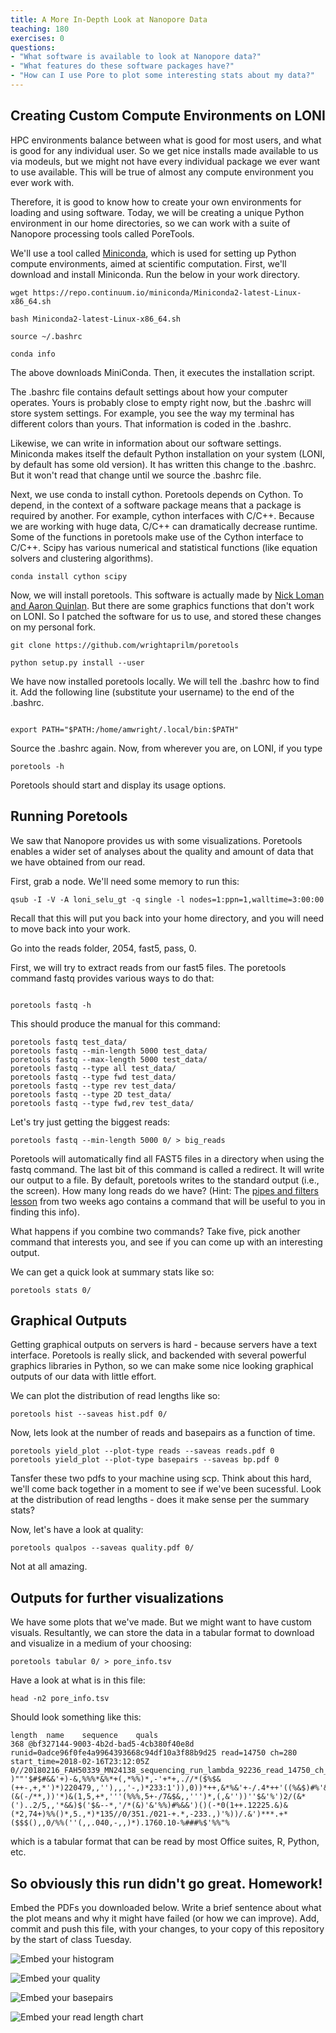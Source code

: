 ```yaml
---
title: A More In-Depth Look at Nanopore Data
teaching: 180
exercises: 0
questions:
- "What software is available to look at Nanopore data?"
- "What features do these software packages have?"
- "How can I use Pore to plot some interesting stats about my data?"
---
```


## Creating Custom Compute Environments on LONI

HPC environments balance between what is good for most users, and what is good for any individual user. So we get nice installs made available to us via modeuls, but we might not have every individual package we ever want to use available. This will be true of almost any compute environment you ever work with. 

Therefore, it is good to know how to create your own environments for loading and using software. Today, we will be creating a unique Python environment in our home directories, so we can work with a suite of Nanopore processing tools called PoreTools. 

We'll use a tool called [Miniconda](https://conda.io/miniconda.html), which is used for setting up Python compute environments, aimed at scientific computation. First, we'll download and install Miniconda. Run the below in your work directory.

```UNIX
wget https://repo.continuum.io/miniconda/Miniconda2-latest-Linux-x86_64.sh

bash Miniconda2-latest-Linux-x86_64.sh

source ~/.bashrc

conda info
```

The above downloads MiniConda. Then, it executes the installation script. 

The .bashrc file contains default settings about how your computer operates. Yours is probably close to empty right now, but the .bashrc will store system settings. For example, you see the way my terminal has different colors than yours. That information is coded in the .bashrc.

Likewise, we can write in information about our software settings. Miniconda makes itself the default Python installation on your system (LONI, by default has some old version). It has written this change to the .bashrc. But it won't read that change until we source the .bashrc file. 

Next, we use conda to install cython. Poretools depends on Cython. To depend, in the context of a software package means that a package is required by another. For example, cython interfaces with C/C++. Because we are working with huge data, C/C++ can dramatically decrease runtime. Some of the functions in poretools make use of the Cython interface to C/C++. Scipy has various numerical and statistical functions (like equation solvers and clustering algorithms).

```UNIX
conda install cython scipy
```

Now, we will install poretools. This software is actually made by [Nick Loman and Aaron Quinlan](https://github.com/arq5x/poretools). But there are some graphics functions that don't work on LONI. So I patched the software for us to use, and stored these changes on my personal fork.

```UNIX
git clone https://github.com/wrightaprilm/poretools

python setup.py install --user

```

We have now installed poretools locally. We will tell the .bashrc how to find it. Add the following line (substitute your username) to the end of the .bashrc. 


```UNIX

export PATH="$PATH:/home/amwright/.local/bin:$PATH"
```

Source the .bashrc again. Now, from wherever you are, on LONI, if you type

```
poretools -h
```

Poretools should start and display its usage options.

## Running Poretools

We saw that Nanopore provides us with some visualizations. Poretools enables a wider set of analyses about the quality and amount of data that we have obtained from our read.

First, grab a node. We'll need some memory to run this:

```
qsub -I -V -A loni_selu_gt -q single -l nodes=1:ppn=1,walltime=3:00:00

```
Recall that this will put you back into your home directory, and you will need to move back into your work.

Go into the reads folder, 2054, fast5, pass, 0. 

First, we will try to extract reads from our fast5 files. The poretools command fastq provides various ways to do that:

```unix

poretools fastq -h

```

This should produce the manual for this command:

```UNIX
poretools fastq test_data/
poretools fastq --min-length 5000 test_data/
poretools fastq --max-length 5000 test_data/
poretools fastq --type all test_data/
poretools fastq --type fwd test_data/
poretools fastq --type rev test_data/
poretools fastq --type 2D test_data/
poretools fastq --type fwd,rev test_data/
```

Let's try just getting the biggest reads:

```UNIX
poretools fastq --min-length 5000 0/ > big_reads

```
Poretools will automatically find all FAST5 files in a directory when using the fastq command. The last bit of this command is called a redirect. It will write our output to a file. By default, poretools writes to the standard output (i.e., the screen). How many long reads do we have? (Hint: The [pipes and filters lesson](https://paleantology.github.io/SELUGandT/05-Pipes/) from two weeks ago contains a command that will be useful to you in finding this info). 

What happens if you combine two commands? Take five, pick another command that interests you, and see if you can come up with an interesting output.

We can get a quick look at summary stats like so:

```UNIX
poretools stats 0/
```


## Graphical Outputs

Getting graphical outputs on servers is hard - because servers have a text interface. Poretools is really slick, and backended with several powerful graphics libraries in Python, so we can make some nice looking graphical outputs of our data with little effort.

We can plot the distribution of read lengths like so:

```UNIX
poretools hist --saveas hist.pdf 0/
```

Now, lets look at the number of reads and basepairs as a function of time. 

```UNIX
poretools yield_plot --plot-type reads --saveas reads.pdf 0
poretools yield_plot --plot-type basepairs --saveas bp.pdf 0
```

Tansfer these two pdfs to your machine using scp. Think about this hard, we'll come back together in a moment to see if we've been sucessful. Look at the distribution of read lengths - does it make sense per the summary stats? 

Now, let's have a look at quality:

```UNIX
poretools qualpos --saveas quality.pdf 0/
```

Not at all amazing. 

## Outputs for further visualizations

We have some plots that we've made. But we might want to have custom visuals. Resultantly, we can store the data in a tabular format to download and visualize in a medium of your choosing:

```UNIX
poretools tabular 0/ > pore_info.tsv
```

Have a look at what is in this file:

```UNIX
head -n2 pore_info.tsv 
```

Should look something like this: 

```UNIX
length	name	sequence	quals
368	@bf327144-9003-4b2d-bad5-4cb380f40e8d runid=0adce96f0fe4a9964393668c94df10a3f88b9d25 read=14750 ch=280 start_time=2018-02-16T23:12:05Z 0//20180216_FAH50339_MN24138_sequencing_run_lambda_92236_read_14750_ch_280_strand.fast5TTATTGTAGTCGGTGGTGTGGCGGGTTGACTGAACTTGCTGCTTTTGATGATGATATTATTGAACAGAGGCTCTCCGACGTTCACGGGTGACAAGCCGCGTATTGAAGGCCGATGCTGGCCAAAGTCAAAATCCGTGGCTCCGCCAAAGTGAGAGGCACCTGTCGAATTTGAGGCGTGCAGCCGATGAATCCCGTTATGCGTTTTGCTGTGTTGCCCGCATTGCGGAGAACTGATATCTTAAATTTGGCGACAAAGTGCCGTTTGGCCTCAAATATGGACGCCGGATGACCCCTCCAGCGTGTTTATCTCACGAGCACTCGTACCTGCCGCTCATCCGCCAGCAGGAGCTGGACTTTCTTTGATGCAA	)""'$#$#&&'+)-&,%%%*&%*+(,*%%)*,-'+*+,.//*($%$&(++-,+,*')*)220479,,''),,,'-,)*233:1')),0))*++,&*%&'+-/.4*++'((%&$)#%'&++'.*%'**&*(&(-/**,))'*)&(1,5,+*,'''(%%%,5+-/7&$&,,''')*,(,&''))''$&'%')2/(&*(')..2/5,,'*&&)$('$&--*,'/*(&)'&'%%)#%&&')()(-*0(1++.12225.&)&(*2,74+)%%()*,5.,*)*135//0/351./021-+.*,-233.,)'%))/.&')***.+*($$$(),,0/%%(''(,,.040,-,,)*).1760.10-%###%$'%%"%
```

which is a tabular format that can be read by most Office suites, R, Python, etc. 


## So obviously this run didn't go great. Homework! 

Embed the PDFs you downloaded below. Write a brief sentence about what the plot means and why it might have failed (or how we can improve). Add, commit and push this file, with your changes, to your copy of this repository by the start of class Tuesday.

![Embed your histogram](../fig/histogram) 

![Embed your quality ](../fig/qulity) 

![Embed your basepairs ](../fig/bp) 

![Embed your read length chart ](../fig/reads) 






